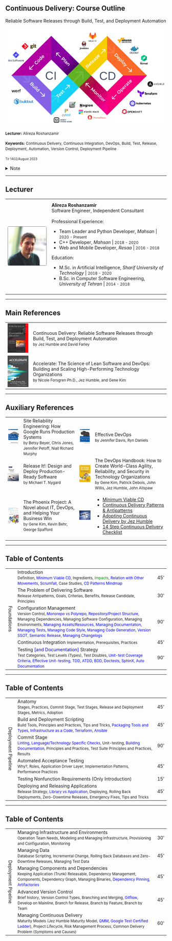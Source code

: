 ## Continuous Delivery: Course Outline
Reliable Software Releases through Build, Test, and Deployment Automation

<img src="assets/devops-loop.png" style="max-width: 500px"/>

<small><strong>Lecturer:</strong> Alireza Roshanzamir</small>

<small><strong>Keywords:</strong> Continuous Delivery, Continuous Integration, DevOps, Build, Test, Release, Deployment, Automation, Version Control, Deployment Pipeline</small>

<small><small>Tir 1402/August 2023</small></small>

<details>
<summary>Note</summary>
Mention the deploy vs release and why their order is different in different places (feature toggle, release candidate, library vs application, multiple release and versioning and one deployment).
</details>

---
## Lecturer
<table>
    <tr>
        <td><img src="assets/avatar.png" width="200" style="border: 1px solid gray; border-radius: 4px"></td>
        <td style="padding: 10px">
            <strong>Alireza Roshanzamir</strong>
            <br>
            Software Engineer, Independent Consultant
            <br>
            <br>
            Professional Experience:
            <ul>
                <li>Team Leader and Python Developer, <i>Mahsan</i> | <small>2020 - Present</small></li>
                <li>C++ Developer, <i>Mahsan</i> | <small>2018 - 2020</small></li>
                <li>Web and Mobile Developer, <i>Resaa</i> | <small>2016 - 2018</small></li>
            </ul>
            Education:
            <ul>
                <li>M.Sc. in Artificial Intelligence, <i>Sharif University of Technology</i> | <small>2018 - 2020</small></li>
                <li>B.Sc. in Computer Software Engineering, <i>University of Tehran</i> | <small>2014 - 2018</small></li>
            </ul>
        </td>
    </tr>
</table>

---
## Main References
<table class="books">
    <tr>
        <td><img src="assets/cd-book-cover.png"/></td>
        <td>
        Continuous Delivery: Reliable Software Releases through Build, Test, and Deployment Automation
        <br>
        <small>by Jez Humble and David Farley</small>
        </td>
    </tr>
    <tr>
        <td><img src="assets/accelerate-book-cover.png"/></td>
        <td>
            Accelerate: The Science of Lean Software and DevOps: Building and Scaling High-Performing Technology Organizations
            <br>
            <small>by Nicole Forsgren Ph.D., Jez Humble, and Gene Kim</small>
        </td>
    </tr>
</table>

---
## Auxiliary References
<table class="books">
    <tr>
        <td><img src="assets/site-reliability-engineering-book-cover.png" width="200"/></td>
        <td>
            Site Reliability Engineering: How Google Runs Production Systems
            <br>
            <small>by Betsy Beyer, Chris Jones, Jennifer Petoff, Niall Richard Murphy</small>
        </td>
        <td><img src="assets/effective-devops-book-cover.png" width="200"/></td>
        <td>
            Effective DevOps
            <br>
            <small>by Jennifer Davis, Ryn Daniels</small>
        </td>
    </tr>
    <tr>
        <td><img src="assets/releaseit-book-cover.png" width="200"/></td>
        <td>
            Release It!: Design and Deploy Production-Ready Software
            <br>
            <small>by Michael T. Nygard</small>
        </td>
        <td><img src="assets/devops-handbook-book-cover.png" width="200"/></td>
        <td>
            The DevOps Handbook: How to Create World-Class Agility, Reliability, and Security in Technology Organizations
            <br>
            <small>by Gene Kim, Patrick Debois, John Willis, Jez Humble, John Allspaw</small>
        </td>
    </tr>
    <tr>
        <td><img src="assets/the-phoenix-project-book-cover.png" width="200"/></td>
        <td>
            The Phoenix Project: A Novel about IT, DevOps, and Helping Your Business Win 
            <br>
            <small>by Gene Kim, Kevin Behr, George Spafford</small>
        </td>
        <td><img src="assets/website.jpg" width="200"/></td>
        <td>
            <ul>
                <li><a href="https://minimumcd.org/">Minimum Viable CD</a></li>
                <li><a href="http://bvajjala.github.io/projects/cd/continuous-delivery-patterns-and-antipatterns">Continuous Delivery Patterns & Antipatterns</a></li>
                <li><a href="https://www.youtube.com/watch?v=6DeWOrmvhRM">Adopting Continuous Delivery by Jez Humble</a></li>
                <li><a href="https://www.youtube.com/watch?v=i2DrLsnETk4">14 Step Continuous Delivery Checklist</a></li>
            </ul>
        </td>
    </tr>
</table>

---
## Table of Contents
<table>
    <tr>
        <td rowspan="5" style="writing-mode: vertical-lr; text-align: center">Foundations</td>
        <td>
            Introduction
            <br>
            <small>
                Definition, <span style="color: blue">Minimum Viable CD</span>, Ingredients, <span style="color: green">Impacts</span>, <span style="color: blue">Relation with Other Movements</span>, <span style="color: blue">Scrumfall</span>, Case Studies, <span style="color: blue">CD Patterns Mindmap</span>
            </small>
        </td>
        <td>45'</td>
    </tr>
    <tr>
        <td>
            The Problem of Delivering Software
            <br>
            <small>
                Release Antipatterns, Goals, Criterias, Benefits, Release Candidate, Principles
            </small>
        </td>
        <td>30'</td>
    </tr>
    <tr>
        <td>
            Configuration Management
            <br>
            <small>
                Version Control, <span style="color: blue">Monorepo vs Polyrepo</span>, <span style="color: blue">Repository/Project Structure</span>, Managing Dependencies, Managing Software Configuration, Managing Environments, <span style="color: blue">Managing Assets/Resources</span>, <span style="color: blue">Managing Documentation</span>, <span style="color: blue">Managing Tests</span>, <span style="color: blue">Managing Code Style</span>, <span style="color: blue">Managing Code Generation</span>, <span style="color: blue">Version SSOT</span>, <span style="color: blue">Semantic Release</span>, <span style="color: blue">Managing Changelogs</span>
            </small>
        </td>
        <td>90'</td>
    </tr>
    <tr>
        <td>
            Continuous Integration
            <small>
                Implementation, Prerequisites, Practices
            </small>
        </td>
        <td>45'</td>
    </tr>
    <tr>
        <td>
            Testing <span style="color: blue">[and Documentation]</span> Strategy
            <br>
            <small>
                Test Categories, Test Levels (Types), Test Doubles, <span style="color: blue">Unit-test Coverage Criteria</span>, <span style="color: blue">Effective Unit-testing</span>, <span style="color: blue">TDD</span>, <span style="color: blue">ATDD</span>, <span style="color: blue">BDD</span>, <span style="color: blue">Doctests</span>, <span style="color: blue">SphinX</span>, <span style="color: blue">Auto Documentation</span>
            </small>
        </td>
        <td>90'</td>
    </tr>
</table>

---
## Table of Contents
<table>
    <tr>
        <td rowspan="6" style="writing-mode: vertical-lr; text-align: center">Deployment Pipeline</td>
        <td>
            Anatomy
            <br>
            <small>
                Stages, Practices, Commit Stage, Test Stages, Release and Deployment Stages, Metrics, Adoption
            </small>
        </td>
        <td>45'</td>
    </tr>
    <tr>
        <td>
            Build and Deployment Scripting
            <br>
            <small>
                Build Tools, Principles and Practices, Tips and Tricks, <span style="color: blue">Packaging Tools and Types</span>, <span style="color: blue">Infrastructure as a Code</span>, <span style="color: blue">Terraform</span>, <span style="color: blue">Ansible</span>
            </small>
        </td>
        <td>45'</td>
    </tr>
    <tr>
        <td>
            Commit Stage
            <br>
            <small>
                <span style="color: blue">Linting</span>, <span style="color: blue">Language/Technology Specific Checks</span>, Unit-testing, <span style="color: blue">Building Documentation</span>, Principles and Practices, Test Suite Principles and Practices, Results
            </small>
        </td>
        <td>90'</td>
    </tr>
    <tr>
        <td>
            Automated Acceptance Testing
            <br>
            <small>
                Why?, Roles, Application Driver Layer, Implementation Patterns, Performance Practices
            </small>
        </td>
        <td>45'</td>
    </tr>
    <tr>
        <td>
            Testing Nonfunction Requirements (Only Introduction)
        </td>
        <td>15'</td>
    </tr>
    <tr>
        <td>
            Deploying and Releasing Applications
            <br>
            <small>
                Release Strategy, <span style="color: blue">Library vs Application</span>, Deploying, Rolling Back Deployments, Zero-Downtime Releases, Emergency Fixes, Tips and Tricks
            </small>
        </td>
        <td>45'</td>
    </tr>
</table>

---
## Table of Contents
<table>
    <tr>
        <td rowspan="6" style="writing-mode: vertical-lr; text-align: center">Deployment Pipeline</td>
        <td>
            Managing Infrastructure and Environments
            <br>
            <small>
                Operation Team Needs, Modeling and Managing Infrastructure, Provisioning and Configuration, Monitoring
            </small>
        </td>
        <td>30'</td>
    </tr>
    <tr>
        <td>
            Managing Data
            <br>
            <small>
                Database Scripting, Incremental Change, Rolling Back Databases and Zero-Downtime Releases, Managing Test Data
            </small>
        </td>
        <td>45'</td>
    </tr>
    <tr>
        <td>
            Managing Components and Dependencies
            <br>
            <small>
                Keeping Application (Trunk) Releasable, Dependency Management, Components, Dependency Graph, Managing Binaries, <span style="color: blue">Dependency Pinning</span>, <span style="color: blue">Artifactories</span>
            </small>
        </td>
        <td>45'</td>
    </tr>
    <tr>
        <td>
            Advanced Version Control
            <br>
            <small>
                Brief history, Version Control Types, Branching and Merging, <span style="color: blue">Gitflow</span>, Develop on Mainline, Branch for Release, Branch by Feature, Branch by Team
            </small>
        </td>
        <td>45'</td>
    </tr>
    <tr>
        <td>
            Managing Continuous Delivery
            <br>
            <small>
                Maturity Models (Jez Humble Maturity Model, <span style="color: blue">QMM</span>, <span style="color: blue">Google Test Certified Ladder</span>), Project Lifecycle, Risk Management Process, Common Delivery Problem (Symptoms and Causes)
            </small>
        </td>
        <td>60'</td>
    </tr>
</table>